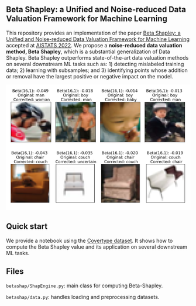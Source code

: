 ## Beta Shapley: a Unified and Noise-reduced Data Valuation Framework for Machine Learning

This repository provides an implementation of the paper [Beta Shapley: a Unified and Noise-reduced Data Valuation Framework for Machine Learning](https://arxiv.org/abs/2110.14049) accepted at [AISTATS 2022](https://aistats.org/aistats2022). We propose a **noise-reduced data valuation method, Beta Shapley**, which is a substantial generalization of Data Shapley. Beta Shapley outperforms state-of-the-art data valuation methods on several downstream ML tasks such as: 1) detecting mislabeled training data; 2) learning with subsamples; and 3) identifying points whose addition or removal have the largest positive or negative impact on the model.

<img src="./fig/beta_shapley_cifar100.png" width="600">

## Quick start

We provide a notebook using the [Covertype dataset](https://scikit-learn.org/stable/modules/generated/sklearn.datasets.fetch_covtype.html). It shows how to compute the Beta Shapley value and its application on several downstream ML tasks.

## Files

`betashap/ShapEngine.py`: main class for computing Beta-Shapley.

`betashap/data.py`: handles loading and preprocessing datasets.


